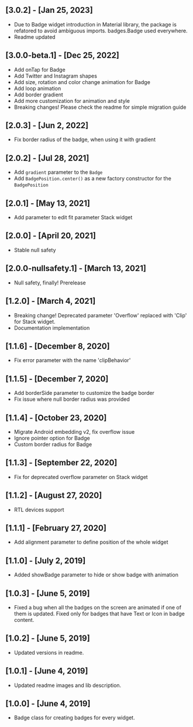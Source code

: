 
## [3.0.2] - [Jan 25, 2023]
* Due to Badge widget introduction in Material library, the package is refatored to avoid ambiguous imports. badges.Badge used everywhere.
* Readme updated

## [3.0.0-beta.1] - [Dec 25, 2022]
* Add onTap for Badge
* Add Twitter and Instagram shapes
* Add size, rotation and color change animation for Badge
* Add loop animation
* Add border gradient
* Add more customization for animation and style
* Breaking changes! Please check the readme for simple migration guide 

## [2.0.3] - [Jun 2, 2022]
* Fix border radius of the badge, when using it with gradient

## [2.0.2] - [Jul 28, 2021]
* Add `gradient` parameter to the `Badge`
* Add `BadgePosition.center()` as a new factory constructor for the `BadgePosition` 

## [2.0.1] - [May 13, 2021]
* Add parameter to edit fit parameter Stack widget

## [2.0.0] - [April 20, 2021]
* Stable null safety

## [2.0.0-nullsafety.1] - [March 13, 2021]
* Null safety, finally! Prerelease

## [1.2.0] - [March 4, 2021]
* Breaking change! Deprecated parameter 'Overflow' replaced with 'Clip' for Stack widget.
* Documentation implementation

## [1.1.6] - [December 8, 2020]
* Fix error parameter with the name 'clipBehavior'

## [1.1.5] - [December 7, 2020]
* Add borderSide parameter to customize the badge border
* Fix issue where null border radius was provided

## [1.1.4] - [October 23, 2020]
* Migrate Android embedding v2, fix overflow issue
* Ignore pointer option for Badge
* Custom border radius for Badge

## [1.1.3] - [September 22, 2020]
* Fix for deprecated overflow parameter on Stack widget

## [1.1.2] - [August 27, 2020]
* RTL devices support

## [1.1.1] - [February 27, 2020]
* Add alignment parameter to define position of the whole widget

## [1.1.0] - [July 2, 2019]
* Added showBadge parameter to hide or show badge with animation

## [1.0.3] - [June 5, 2019]
* Fixed a bug when all the badges on the screen are animated if one of them is updated. Fixed only for badges that have Text or Icon in badge content. 

## [1.0.2] - [June 5, 2019]
* Updated versions in readme.

## [1.0.1] - [June 4, 2019]
* Updated readme images and lib description.

## [1.0.0] - [June 4, 2019]
* Badge class for creating badges for every widget.
